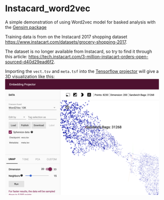 # Instacard_word2vec

A simple demonstration of using Word2vec model for basked analysis with the [Gensim package](https://pypi.org/project/gensim/)

Training data is from on the Instacard 2017 shopping dataset https://www.instacart.com/datasets/grocery-shopping-2017.

The dataset is no longer available from Instacard, so try to find it through this article: https://tech.instacart.com/3-million-instacart-orders-open-sourced-d40d29ead6f2.

Importing the `vect.tsv` and `meta.tsf` into the [Tensorflow projector](http://projector.tensorflow.org/) will give a 3D visualization like this:
![](https://github.com/henrikbol/Instacard_word2vec/blob/main/projector_screenshot.png "TensorFlow Projector")
